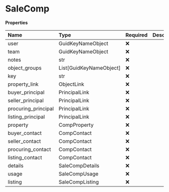 # SaleComp

**Properties**

| Name                | Type                    | Required | Description |
| :------------------ | :---------------------- | :------- | :---------- |
| user                | GuidKeyNameObject       | ❌       |             |
| team                | GuidKeyNameObject       | ❌       |             |
| notes               | str                     | ❌       |             |
| object_groups       | List[GuidKeyNameObject] | ❌       |             |
| key                 | str                     | ❌       |             |
| property_link       | ObjectLink              | ❌       |             |
| buyer_principal     | PrincipalLink           | ❌       |             |
| seller_principal    | PrincipalLink           | ❌       |             |
| procuring_principal | PrincipalLink           | ❌       |             |
| listing_principal   | PrincipalLink           | ❌       |             |
| property            | CompProperty            | ❌       |             |
| buyer_contact       | CompContact             | ❌       |             |
| seller_contact      | CompContact             | ❌       |             |
| procuring_contact   | CompContact             | ❌       |             |
| listing_contact     | CompContact             | ❌       |             |
| details             | SaleCompDetails         | ❌       |             |
| usage               | SaleCompUsage           | ❌       |             |
| listing             | SaleCompListing         | ❌       |             |

<!-- This file was generated by liblab | https://liblab.com/ -->
